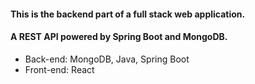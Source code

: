 #### This is the backend part of a full stack web application.
#### A REST API powered by Spring Boot and MongoDB.

- Back-end: MongoDB, Java, Spring Boot
- Front-end: React